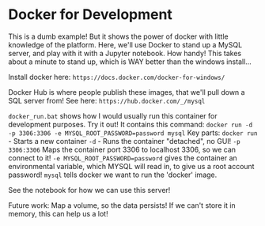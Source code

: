# Docker for Development

This is a dumb example! But it shows the power of docker with little knowledge of the platform. Here, we'll use Docker to stand up a MySQL server, and play with it with a Jupyter notebook. How handy! This takes about a minute to stand up, which is WAY better than the windows install...

Install docker here:
`https://docs.docker.com/docker-for-windows/`

Docker Hub is where people publish these images, that we'll pull down a SQL server from! See here:
`https://hub.docker.com/_/mysql`

`docker_run.bat` shows how I would usually run this container for development purposes. Try it out! It contains this command:
`docker run -d -p 3306:3306 -e MYSQL_ROOT_PASSWORD=password mysql`
Key parts:
`docker run` - Starts a new container
`-d` - Runs the container "detached", no GUI!
`-p 3306:3306` Maps the container port 3306 to localhost 3306, so we can connect to it!
`-e MYSQL_ROOT_PASSWORD=password` gives the container an environmental variable, which MYSQL will read in, to give us a root account password!
`mysql` tells docker we want to run the 'docker' image.

See the notebook for how we can use this server!

Future work:
Map a volume, so the data persists! If we can't store it in memory, this can help us a lot!
